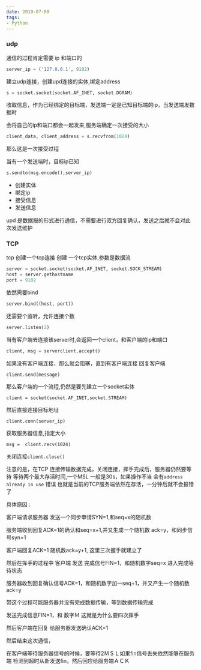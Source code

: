 ```yaml
---
date: 2019-07-09
tags:
- Python
---
```


### udp

通信的过程肯定需要 ip 和端口的
    
```python
server_ip = ('127.0.0.1', 9102)
```
建立udp连接，创建upd连接的实体,绑定address
    
```python
s = socket.socket(socket.AF_INET, socket.DGRAM)
```

收取信息，作为已经绑定的目标端，发送端一定是已知目标端的ip，当发送端发数据时

会将自己的ip和端口都会一起发来,服务端确定一次接受的大小
    
```python
client_data, client_address = s.recvfrom(1024)
```

那么这是一次接受过程

当有一个发送端时，目标ip已知
    
```python
s.sendto(msg.encode(),server_ip)
```

- 创建实体 
- 绑定ip
- 接受信息
- 发送信息

upd 是数据报的形式进行通信，不需要进行双方回复确认，发送之后就不会对此次发送维护

### TCP

tcp 创建一个tcp连接
创建 一个tcp实体,参数是数据流
    
```python
server = socket.socket(socket.AF_INET, socket.SOCK_STREAM)
host = server.gethostname
port = 9102
```

依然需要bind
    
```python
server.bind((host, port))
```

还需要个监听，允许连接个数
    
```python
server.listen(2)
```

当有客户端去连接该server时,会返回一个client，和客户端的ip和端口
    
```python
client, msg = serverclient.accept()
```

如果没有客户端连接，那么就会阻塞，直到有客户端连接
回复客户端
    
    client.send(message)
那么客户端的一个流程,仍然是要先建立一个socket实体
    
    client = socket(socket.AF_INET,socket.STREAM)

然后直接连接目标地址
    
    client.conn(server_ip)

获取服务器信息,指定大小
    
    msg =  client.recv(1024)

关闭连接`client.close()`

注意的是，在TCP 连接传输数据完成，关闭连接，挥手完成后，服务器仍然要等待
等待两个最大存活时间,一个MSL 一般是30s，如果操作不当 会有`address already in use`
错误
也就是当前的TCP服务端依然在存活，一分钟后就不会报错了

具体原因 :

客户端请求服务器 发送一个同步申请SYN=1,和seq=x的随机数

服务端收到回复ACK=1的确认和seq=x+1,并又生成一个随机数 ack=y，和同步信号syn=1

客户端回复ACK=1 随机数ack=y+1,
这里三次握手就建立了

然后在挥手的过程中
客户端 发送 完成信号FIN=1，和随机数字seq=x 进入完成等待状态

服务器收到回复确认信号ACK=1，和随机数字加一seq+1，并又产生一个随机数ack=y

带这个过程可能服务器并没有完成数据传输，等到数据传输完成

发送完成信息FIN=1，和 数字Ｍ 这就是为什么要四次挥手

然后客户端在回复 给服务器发送确认ACK=1 

然后结束这次通信，

在客户端等待服务器信号的时候，要等待2ＭＳＬ如果fin信号丢失依然能够在服务端
检测到超时从新发送fin，然后回应给服务端ＡＣＫ






​    
​    

